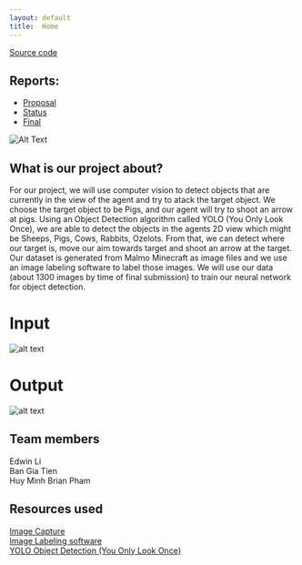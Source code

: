 ```yaml
---
layout: default
title:  Home
---
```


[Source code](https://github.com/hoelyhuy/HoodRobin)

## Reports:

- [Proposal](proposal.html)
- [Status](status.html)
- [Final](final.html)

![Alt Text](https://media.giphy.com/media/qYV4rEOtu7k4M/giphy.gif)

## What is our project about?
For our project, we will use computer vision to detect objects that are currently in the view of the agent and try to atack the target object. We choose the target object to be Pigs, and our agent will try to shoot an arrow at pigs. Using an Object Detection algorithm called YOLO (You Only Look Once), we are able to detect the objects in the agents 2D view which might be Sheeps, Pigs, Cows, Rabbits, Ozelots. From that, we can detect where our target is, move our aim towards target and shoot an arrow at the target. 
Our dataset is generated from Malmo Minecraft as image files and we use an image labeling software to label those images. We will use our data (about 1300 images by time of final submission) to train our neural network for object detection. 
<br />
# Input
![alt text](https://raw.githubusercontent.com/hoelyhuy/HoodRobin/blob/master/docs/input_index.jpg)
# Output
![alt text](https://raw.githubusercontent.com/hoelyhuy/HoodRobin/blob/master/docs/output_index.jpg)
<br />
## Team members
Edwin Li
<br />
Ban Gia Tien
<br />
Huy Minh Brian Pham

## Resources used
[Image Capture](https://github.com/jennyzeng/Minecraft-AI)
<br />
[Image Labeling software](https://github.com/tzutalin/labelImg)
<br />
[YOLO Object Detection (You Only Look Once)](https://github.com/thtrieu/darkflow)

